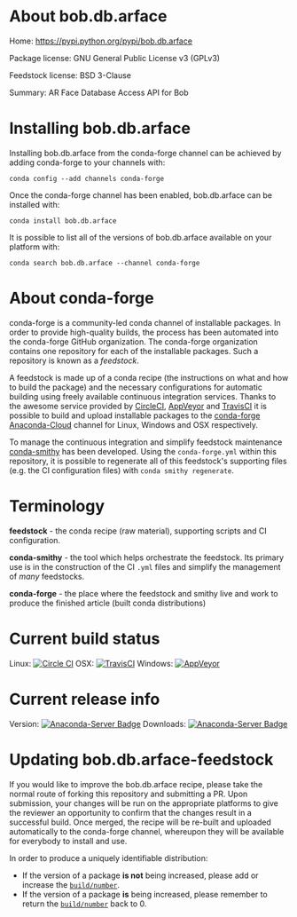About bob.db.arface
===================

Home: https://pypi.python.org/pypi/bob.db.arface

Package license: GNU General Public License v3 (GPLv3)

Feedstock license: BSD 3-Clause

Summary: AR Face  Database Access API for Bob



Installing bob.db.arface
========================

Installing bob.db.arface from the conda-forge channel can be achieved by adding conda-forge to your channels with:

```
conda config --add channels conda-forge
```

Once the conda-forge channel has been enabled, bob.db.arface can be installed with:

```
conda install bob.db.arface
```

It is possible to list all of the versions of bob.db.arface available on your platform with:

```
conda search bob.db.arface --channel conda-forge
```


About conda-forge
=================

conda-forge is a community-led conda channel of installable packages.
In order to provide high-quality builds, the process has been automated into the
conda-forge GitHub organization. The conda-forge organization contains one repository 
for each of the installable packages. Such a repository is known as a *feedstock*.

A feedstock is made up of a conda recipe (the instructions on what and how to build
the package) and the necessary configurations for automatic building using freely
available continuous integration services. Thanks to the awesome service provided by
[CircleCI](https://circleci.com/), [AppVeyor](http://www.appveyor.com/)
and [TravisCI](https://travis-ci.org/) it is possible to build and upload installable
packages to the [conda-forge](https://anaconda.org/conda-forge)
[Anaconda-Cloud](http://docs.anaconda.org/) channel for Linux, Windows and OSX respectively.

To manage the continuous integration and simplify feedstock maintenance
[conda-smithy](http://github.com/conda-forge/conda-smithy) has been developed.
Using the ``conda-forge.yml`` within this repository, it is possible to regenerate all of
this feedstock's supporting files (e.g. the CI configuration files) with ``conda smithy regenerate``.


Terminology
===========

**feedstock** - the conda recipe (raw material), supporting scripts and CI configuration.

**conda-smithy** - the tool which helps orchestrate the feedstock.
                   Its primary use is in the construction of the CI ``.yml`` files
                   and simplify the management of *many* feedstocks.

**conda-forge** - the place where the feedstock and smithy live and work to
                  produce the finished article (built conda distributions)

Current build status
====================
Linux: [![Circle CI](https://circleci.com/gh/conda-forge/bob.db.arface-feedstock.svg?style=svg)](https://circleci.com/gh/conda-forge/bob.db.arface-feedstock)
OSX: [![TravisCI](https://travis-ci.org/conda-forge/bob.db.arface-feedstock.svg?branch=master)](https://travis-ci.org/conda-forge/bob.db.arface-feedstock) 
Windows: [![AppVeyor](https://ci.appveyor.com/api/projects/status/github/conda-forge/bob.db.arface-feedstock?svg=True)](https://ci.appveyor.com/project/conda-forge/bob.db.arface-feedstock/branch/master)

Current release info
====================
Version: [![Anaconda-Server Badge](https://anaconda.org/conda-forge/bob.db.arface/badges/version.svg)](https://anaconda.org/conda-forge/bob.db.arface)
Downloads: [![Anaconda-Server Badge](https://anaconda.org/conda-forge/bob.db.arface/badges/downloads.svg)](https://anaconda.org/conda-forge/bob.db.arface)


Updating bob.db.arface-feedstock
================================

If you would like to improve the bob.db.arface recipe, please take the normal
route of forking this repository and submitting a PR. Upon submission, your changes will
be run on the appropriate platforms to give the reviewer an opportunity to confirm that the
changes result in a successful build. Once merged, the recipe will be re-built and uploaded
automatically to the conda-forge channel, whereupon they will be available for everybody to
install and use.

In order to produce a uniquely identifiable distribution:
 * If the version of a package **is not** being increased, please add or increase
   the [``build/number``](http://conda.pydata.org/docs/building/meta-yaml.html#build-number-and-string). 
 * If the version of a package **is** being increased, please remember to return
   the [``build/number``](http://conda.pydata.org/docs/building/meta-yaml.html#build-number-and-string)
   back to 0.
